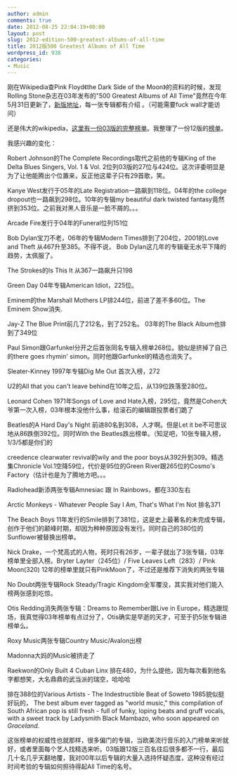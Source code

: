 ```yaml
---
author: admin
comments: true
date: 2012-08-25 22:04:19+00:00
layout: post
slug: 2012-edition-500-greatest-albums-of-all-time
title: 2012版500 Greatest Albums of All Time
wordpress_id: 938
categories:
- Music
---
```



刚在Wikipedia查Pink Floyd《the Dark Side of the Moon》的资料的时候，发现Rolling Stone杂志在03年发布的"500 Greatest Albums of All Time"竟然在今年5月31日更新了，[新版地址](http://www.rollingstone.com/music/lists/500-greatest-albums-of-all-time-20120531)，每一张专辑都有介绍 。（可能需要fuck wall才能访问）






还是伟大的wikipedia，[这里有一份03版的完整榜单](http://zh.wikipedia.org/wiki/%E6%BB%BE%E7%9F%B3%E9%9B%9C%E8%AA%8C%E4%BA%94%E7%99%BE%E5%A4%A7%E5%B0%88%E8%BC%AF)。我整理了一份12版的[榜单](http://pastebin.com/HkBB6iGL)。






我感兴趣的变化：






Robert Johnson的The Complete Recordings取代之前他的专辑King of the Delta Blues Singers, Vol. 1 & Vol. 2位列03版的27位与424位。这次评委明显是为了让他能腾出个位置来，反正他这辈子只有29首歌，笑。






Kanye West发行于05年的Late Registration一路飙到118位。04年的the college dropout也一路飙到298位。10年的专辑my beautiful dark twisted fantasy竟然挤到353位。之前我对黑人音乐是一脸不屑的。。。






Arcade Fire发行于04年的Funeral位列151位






Bob Dylan宝刀不老，06年的专辑Modern Times排到了204位，2001的Love and Theft 从467升至385。不得不说， Bob Dylan这几年的专辑毫无水平下降的趋势，太佩服了。






The Strokes的Is This It 从367一路飙升只198






Green Day 04年专辑American Idiot，225位。






Eminem的the Marshall Mothers LP排244位，前进了差不多60位。The Eminem Show消失.






Jay-Z The Blue Print前几了212名，到了252名。 03年的The Black Album也排到了349位






Paul Simon跟Garfunkel分开之后首张同名专辑入榜单268位。貌似是挤掉了自己的there goes rhymin' simon。同时他跟Garfunkel的精选也消失了。






Sleater-Kinney 1997年专辑Dig Me Out 首次入榜，272






U2的All that you can't leave behind在10年之后，从139位跌落至280位。






Leonard Cohen 1971年Songs of Love and Hate入榜，295位，竟然是Cohen大爷第一次入榜，03年根本没他什么事，给滚石的编辑跟投票者们跪了






Beatles的A Hard Day's Night 前进80名到308，人才啊。但是Let it be不可思议地从86跌倒392位。同时With the Beatles跌出榜单。（知足吧，10张专辑入榜，1/3/5都是你们的






creedence clearwater revival的wily and the poor boys从392升到309。精选集Chronicle Vol.1空降59位，代价是95位的Green River跟265位的Cosmo's Factory（估计也是为了腾地方吧。。。






Radiohead新添两张专辑Amnesiac 跟 In Rainbows，都在330左右






Arctic Monkeys - Whatever People Say I Am, That's What I'm Not 排名371






The Beach Boys 11年发行的Smile排到了381位，这是史上最著名的未完成专辑，创作于他们的颠峰时期，却因为种种原因没有发行。同时自己的380位的Sunflower被替换出榜单。






Nick Drake，一个梵高式的人物，死时只有26岁，一辈子就出了3张专辑，03年榜单里全部入榜。Bryter Layter（245位）/ Five Leaves Left（283）/ Pink Moon(320) 12年的榜单里就只有PinkMoon了，不过还是推荐下消失的两张专辑






No Doubt两张专辑Rock Steady/Tragic Kingdom全军覆没，其实我对他们能入榜两张感到吃惊。






Otis Redding消失两张专辑：Dreams to Remember跟Live in Europe，精选跟现场，我真觉得03年榜单有点过分了，Otis确实是早逝的天才，可至于扔5张专辑进榜单么。






Roxy Music两张专辑Country Music/Avalon出榜






Madonna大妈的Music被挤走了






Raekwon的Only Built 4 Cuban Linx 排在480，为什么提他，因为每次看到他名字都想笑，大名鼎鼎的武当派的瑞空，哈哈哈






排在388位的Various Artists - The Indestructible Beat of Soweto 1985貌似挺好玩的， The best album ever tagged as "world music," this compilation of South African pop is still fresh - full of funky, loping beats and gruff vocals, with a sweet track by Ladysmith Black Mambazo, who soon appeared on _Graceland_.






 






这张榜单的权威性也就那样，很多偏门的专辑，当欧美流行音乐的入门榜单来听就好，或者里面每个艺人找精选来听。03版跟12版三百名往后很多都不一行，最后几十名几乎天翻地覆，我对00年以后专辑的大量入选持怀疑态度，这种没有经过时间考验的专辑如何担待得起All Time的名号。




